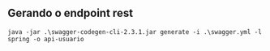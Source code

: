 ## Gerando o endpoint rest

```
java -jar .\swagger-codegen-cli-2.3.1.jar generate -i .\swagger.yml -l spring -o api-usuario

```
